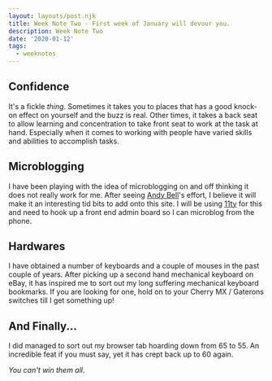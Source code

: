 ```yaml
---
layout: layouts/post.njk
title: Week Note Two - First week of January will devour you.
description: Week Note Two
date: '2020-01-12'
tags:
  - weeknotes
---
```


## Confidence

It's a fickle _thing_. Sometimes it takes you to places that has a good knock-on effect on yourself and the buzz is real. Other times, it takes a back seat to allow learning and concentration to take front seat to work at the task at hand. Especially when it comes to working with people have varied skills and abilities to accomplish tasks.

## Microblogging

I have been playing with the idea of microblogging on and off thinking it does not really work for me. After seeing [Andy Bell](https://hankchizljaw.com/)'s effort, I believe it will make it an interesting tid bits to add onto this site. I will be using [11ty](https://www.11ty.dev/) for this and need to hook up a front end admin board so I can microblog from the phone.

## Hardwares

I have obtained a number of keyboards and a couple of mouses in the past couple of years. After picking up a second hand mechanical keyboard on eBay, it has inspired me to sort out my long suffering mechanical keyboard bookmarks. If you are looking for one, hold on to your Cherry MX / Gaterons switches till I get something up!


## And Finally...

I did managed to sort out my browser tab hoarding down from 65 to 55. An incredible feat if you must say, yet it has crept back up to 60 again.

_You can't win them all_.
